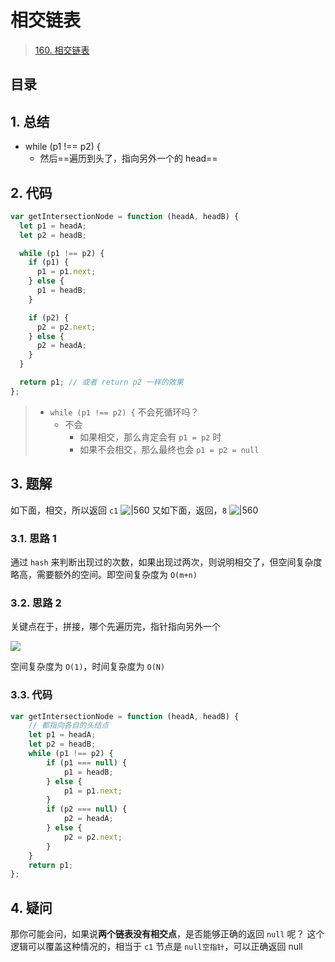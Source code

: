 
# 相交链表


>  [160. 相交链表](https://leetcode.cn/problems/intersection-of-two-linked-lists/)


## 目录
<!-- toc -->
 ## 1. 总结 

- while (p1 !== p2) {
	- 然后==遍历到头了，指向另外一个的 head==

## 2. 代码

```javascript
var getIntersectionNode = function (headA, headB) {
  let p1 = headA;
  let p2 = headB;

  while (p1 !== p2) {
    if (p1) {
      p1 = p1.next;
    } else {
      p1 = headB;
    }

    if (p2) {
      p2 = p2.next;
    } else {
      p2 = headA;
    }
  }

  return p1; // 或者 return p2 一样的效果
};
```


> - `while (p1 !== p2) {` 不会死循环吗？
> 	- 不会
> 		- 如果相交，那么肯定会有 `p1 = p2` 时
> 		- 如果不会相交，那么最终也会 `p1 = p2 = null`

## 3. 题解

如下面，相交，所以返回 `c1`
![|560](https://832-1310531898.cos.ap-beijing.myqcloud.com/def94355a4edce1c7384c0730bbb2a6a.png)
又如下面，返回，`8`
![|560](https://832-1310531898.cos.ap-beijing.myqcloud.com/fdee7a7947e38677438607d6ee9de92f.png)

### 3.1. 思路 1

通过 `hash` 来判断出现过的次数，如果出现过两次，则说明相交了，但空间复杂度略高，需要额外的空间。即空间复杂度为 `O(m+n)`

### 3.2. 思路 2

关键点在于，拼接，哪个先遍历完，指针指向另外一个

![](https://832-1310531898.cos.ap-beijing.myqcloud.com/beaa1e2785882f802f7c0c94903ebaf2.png)

空间复杂度为 `O(1)`，时间复杂度为 `O(N)`

### 3.3. 代码

```javascript
var getIntersectionNode = function (headA, headB) {
    // 都指向各自的头结点
    let p1 = headA;
    let p2 = headB;
    while (p1 !== p2) {
        if (p1 === null) {
            p1 = headB;
        } else {
            p1 = p1.next;
        }
        if (p2 === null) {
            p2 = headA;
        } else {
            p2 = p2.next;
        }
    }
    return p1;
};

```

## 4. 疑问

那你可能会问，如果说**两个链表没有相交点**，是否能够正确的返回 `null` 呢？
这个逻辑可以覆盖这种情况的，相当于 `c1` 节点是 `null空指针`，可以正确返回 null
